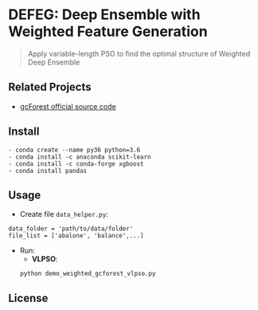 # DEFEG: Deep Ensemble with Weighted Feature Generation

> Apply variable-length PSO to find the optimal structure of Weighted Deep Ensemble

## Related Projects

- [gcForest official source code](https://github.com/kingfengji/gcForest) 

## Install

```
- conda create --name py36 python=3.6
- conda install -c anaconda scikit-learn
- conda install -c conda-forge xgboost
- conda install pandas
```

## Usage
- Create file `data_helper.py`:
```
data_folder = 'path/to/data/folder'
file_list = ['abalone', 'balance',...]
```

- Run:
    - __VLPSO__:
    ```
    python demo_weighted_gcforest_vlpso.py
    ```

## License

